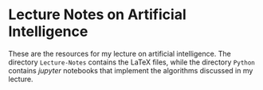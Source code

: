 # Lecture Notes on Artificial Intelligence

These are the resources for my lecture on artificial intelligence.
The directory `Lecture-Notes` contains the LaTeX files, while the directory `Python` contains
*jupyter* notebooks that implement the algorithms discussed in my lecture.

